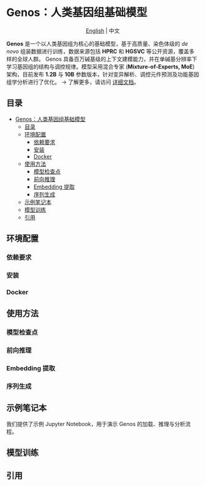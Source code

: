 # Genos：人类基因组基础模型

<p align="center">
  <a href="README.md">English</a> | 中文
</p>


**Genos** 是一个以人类基因组为核心的基础模型，基于高质量、染色体级的 *de novo* 组装数据进行训练，数据来源包括 **HPRC** 和 **HGSVC** 等公开资源，覆盖多样的全球人群。
Genos 具备百万碱基级的上下文建模能力，并在单碱基分辨率下学习基因组的结构与调控规律。模型采用混合专家 (**Mixture-of-Experts, MoE**) 架构，目前发布 **1.2B** 与 **10B** 参数版本，针对变异解析、调控元件预测及功能基因组学分析进行了优化。
→ 了解更多，请访问 <a href="Documents/README.md">详细文档</a>。

## 目录


- [Genos：人类基因组基础模型](#genos人类基因组基础模型)
  - [目录](#目录)
  - [环境配置](#环境配置)
    - [依赖要求](#依赖要求)
    - [安装](#安装)
    - [Docker](#docker)
  - [使用方法](#使用方法)
    - [模型检查点](#模型检查点)
    - [前向推理](#前向推理)
    - [Embedding 提取](#embedding-提取)
    - [序列生成](#序列生成)
  - [示例笔记本](#示例笔记本)
  - [模型训练](#模型训练)
  - [引用](#引用)

## 环境配置

### 依赖要求

### 安装

### Docker

## 使用方法

### 模型检查点

### 前向推理

### Embedding 提取

### 序列生成

## 示例笔记本

我们提供了示例 Jupyter Notebook，用于演示 Genos 的加载、推理与分析流程。

## 模型训练

## 引用


